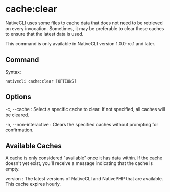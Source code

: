 # cache:clear

NativeCLI uses some files to cache data that does not need to be retrieved on every invocation.
Sometimes, it may be preferable to clear these caches to ensure that the latest data is used.

<tip>
This command is only available in NativeCLI version 1.0.0-rc.1 and later.
</tip>

## Command

Syntax:

```shell
nativecli cache:clear [OPTIONS]
```

## Options

-c, --cache
: Select a specific cache to clear. If not specified, all caches will be cleared.

-n, --non-interactive
: Clears the specified caches without prompting for confirmation.

## Available Caches

A cache is only considered "available" once it has data within. If the cache doesn't yet exist, you'll receive a
message indicating that the cache is empty.

version
: The latest versions of NativeCLI and NativePHP that are available. This cache expires hourly.